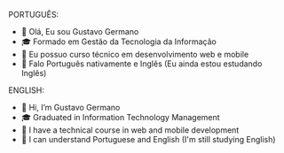PORTUGUÊS:
- 👋 Olá, Eu sou Gustavo Germano
- 🎓 Formado em Gestão da Tecnologia da Informação
- 🌱 Eu possuo curso técnico em desenvolvimento web e mobile
- 💞️ Falo Português nativamente e Inglês (Eu ainda estou estudando Inglês)

ENGLISH:
- 👋 Hi, I’m Gustavo Germano
- 🎓 Graduated in Information Technology Management
- 🌱 I have a technical course in web and mobile development 
- 💞️ I can understand Portuguese and English (I'm still studying English)
